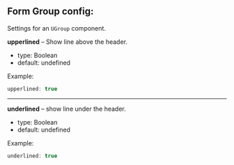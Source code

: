 ## Form Group config:

Settings for an `UGroup` component.

**upperlined** – Show line above the header.
- type: Boolean
- default: undefined

Example:

``` javascript
upperlined: true
```

***

**underlined** – show line under the header.
- type: Boolean
- default: undefined

Example:

``` javascript
underlined: true
```
